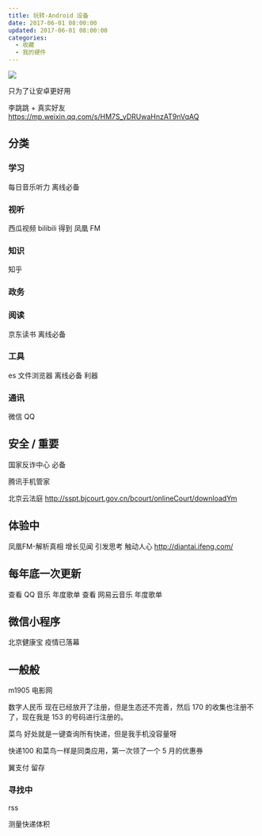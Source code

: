 ```yaml
---
title: 玩转-Android 设备
date: 2017-06-01 08:00:00
updated: 2017-06-01 08:00:00
categories:
  - 收藏
  - 我的硬件
---
```


![](/images/收藏-我的硬件/玩转-Android-设备/1662509-3b1988671c31fc11.png)

只为了让安卓更好用

李跳跳 + 真实好友
<https://mp.weixin.qq.com/s/HM7S_yDRUwaHnzAT9nVqAQ>

## 分类

### 学习

每日音乐听力 离线必备

### 视听

西瓜视频
bilibili
得到
凤凰 FM

### 知识

知乎

### 政务

### 阅读

京东读书 离线必备

### 工具

es 文件浏览器 离线必备 利器

### 通讯

微信
QQ

## 安全 / 重要

国家反诈中心 必备

腾讯手机管家

北京云法庭
<http://sspt.bjcourt.gov.cn/bcourt/onlineCourt/downloadYm>

## 体验中

凤凰FM-解析真相 增长见闻 引发思考 触动人心
<http://diantai.ifeng.com/>

## 每年底一次更新

查看 QQ 音乐 年度歌单
查看 网易云音乐 年度歌单

## 微信小程序

北京健康宝 疫情已落幕

## 一般般

m1905 电影网

数字人民币
现在已经放开了注册，但是生态还不完善，然后 170 的收集也注册不了，现在我是 153 的号码进行注册的。

菜鸟
好处就是一键查询所有快递，但是我手机没容量呀

快递100
和菜鸟一样是同类应用，第一次领了一个 5 月的优惠券

翼支付 留存

### 寻找中

rss

测量快递体积
